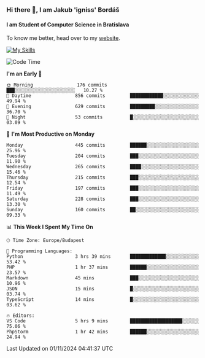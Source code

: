 ### Hi there 👋, I am Jakub 'igniss' Bordáš

#### I am Student of Computer Science in Bratislava
To know me better, head over to my [website](https://bordas.sk).

[![My Skills](https://skillicons.dev/icons?i=js,html,css,figma,svelte,java,kotlin,python,postgresql,typescript,nest,nodejs)](https://bordas.sk)


<!--START_SECTION:waka-->
![Code Time](http://img.shields.io/badge/Code%20Time-1%2C558%20hrs%2014%20mins-blue)

**I'm an Early 🐤** 

```text
🌞 Morning                176 commits         ███░░░░░░░░░░░░░░░░░░░░░░   10.27 % 
🌆 Daytime                856 commits         ████████████░░░░░░░░░░░░░   49.94 % 
🌃 Evening                629 commits         █████████░░░░░░░░░░░░░░░░   36.70 % 
🌙 Night                  53 commits          █░░░░░░░░░░░░░░░░░░░░░░░░   03.09 % 
```
📅 **I'm Most Productive on Monday** 

```text
Monday                   445 commits         ██████░░░░░░░░░░░░░░░░░░░   25.96 % 
Tuesday                  204 commits         ███░░░░░░░░░░░░░░░░░░░░░░   11.90 % 
Wednesday                265 commits         ████░░░░░░░░░░░░░░░░░░░░░   15.46 % 
Thursday                 215 commits         ███░░░░░░░░░░░░░░░░░░░░░░   12.54 % 
Friday                   197 commits         ███░░░░░░░░░░░░░░░░░░░░░░   11.49 % 
Saturday                 228 commits         ███░░░░░░░░░░░░░░░░░░░░░░   13.30 % 
Sunday                   160 commits         ██░░░░░░░░░░░░░░░░░░░░░░░   09.33 % 
```


📊 **This Week I Spent My Time On** 

```text
🕑︎ Time Zone: Europe/Budapest

💬 Programming Languages: 
Python                   3 hrs 39 mins       █████████████░░░░░░░░░░░░   53.42 % 
PHP                      1 hr 37 mins        ██████░░░░░░░░░░░░░░░░░░░   23.57 % 
Markdown                 45 mins             ███░░░░░░░░░░░░░░░░░░░░░░   10.96 % 
JSON                     15 mins             █░░░░░░░░░░░░░░░░░░░░░░░░   03.74 % 
TypeScript               14 mins             █░░░░░░░░░░░░░░░░░░░░░░░░   03.62 % 

🔥 Editors: 
VS Code                  5 hrs 9 mins        ███████████████████░░░░░░   75.06 % 
PhpStorm                 1 hr 42 mins        ██████░░░░░░░░░░░░░░░░░░░   24.94 % 
```


 Last Updated on 01/11/2024 04:41:37 UTC
<!--END_SECTION:waka-->
